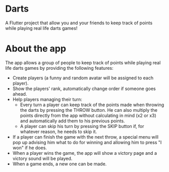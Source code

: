 # Darts

A Flutter project that allow you and your friends to keep track of points while playing real life darts games!

# About the app

The app allows a group of people to keep track of points while playing real life darts games by providing the following features:

- Create players (a funny and random avatar will be assigned to each player).
- Show the players' rank, automatically change order if someone goes ahead.
- Help players managing their turn:
    - Every turn a player can keep track of the points made when throwing the darts by pressing the THROW button. He can also multiply the points directly from the app without calculating in mind (x2 or x3) and automatically add them to his previous points.
    - A player can skip his turn by pressing the SKIP button if, for whatever reason, he needs to skip it.
- If a player can finish the game with the next throw, a special menu will pop up advising him what to do for winning and allowing him to press "I won" if he does.
- When a player wins the game, the app will show a victory page and a victory sound will be played.
- When a game ends, a new one can be made.